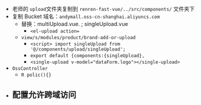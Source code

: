- 老师的 `upload`文件夹复制到 `renren-fast-vue/../src/components/` 文件夹下
- 复制 Bucket 域名：`andymall.oss-cn-shanghai.aliyuncs.com`
	- 替换：multiUpload.vue. ; singleUpload.vue
		- `<el-upload action=`
	- `view/s/modules/product/brand-add-or-upload`
		- `<script> import singleUpload from '@/components/upload/singleUpload';`
		- `export default {components:{singleUpload},`
		- `<single-upload v-model="dataForm.logo"></single-upload>`
- `OssController`
	- `R polic(){}`
- 配置允许跨域访问
	- 
